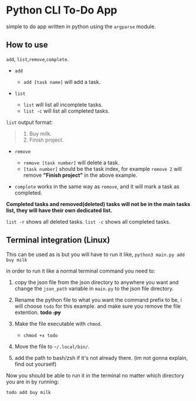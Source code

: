 # Python CLI To-Do App
simple to do app written in python using the `argparse` module.

## How to use

`add`, `list`,`remove`,`complete`.

- `add`
    - `add [task name]` will add a task.

- `list`  
    - `list` will list all incomplete tasks.
    - `list -c` will list all completed tasks.

`list` output format:
> 1. Buy milk.
> 2. Finish project.

- `remove`
    - `remove [task number]` will delete a task.
    - `[task number]` should be the task index, for example `remove 2` will remove **"Finish project"** in the above example.

- `complete` works in the same way as `remove`, and it will mark a task as completed.

**Completed tasks and removed(deleted) tasks will not be in the main tasks list, they will have their own dedicated list.**

`list -r` shows all deleted tasks.
`list -c` shows all completed tasks.

## Terminal integration (Linux)

This can be used as is but you will have to run it like, `python3 main.py add buy milk`

in order to run it like a normal terminal command you need to:

1. copy the json file from the json directory to anywhere you
want and change the `json_path` variable in `main.py` to the json file directory.


2. Rename the python file to what you want the command prefix to be, i will choose `todo` for this example. and make sure you remove the file extention. **todo ~~.py~~**

3. Make the file executable with `chmod`.
    - `chmod +x todo`
4. Move the file to `~/.local/bin/`.

5. add the path to bash/zsh if it's not already there. (im not gonna explain, find out yourself)

Now you should be able to run it in the terminal no matter which directory you are in by running:

`todo add buy milk`


